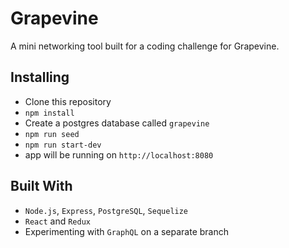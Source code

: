 # Grapevine

A mini networking tool built for a coding challenge for Grapevine.

## Installing

* Clone this repository
* ```npm install```
* Create a postgres database called ```grapevine```
* ```npm run seed```
* ```npm run start-dev```
* app will be running on ```http://localhost:8080```

## Built With

* ```Node.js```, ```Express```, ```PostgreSQL```, ```Sequelize```
* ```React``` and ```Redux```
* Experimenting with ```GraphQL``` on a separate branch
